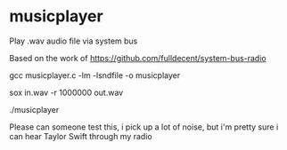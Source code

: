 # musicplayer
Play .wav audio file via system bus 

Based on the work of https://github.com/fulldecent/system-bus-radio

gcc musicplayer.c -lm -lsndfile -o musicplayer

sox in.wav -r 1000000 out.wav

./musicplayer

Please can someone test this, i pick up a lot of noise, but i'm pretty sure i can hear Taylor Swift through my radio
